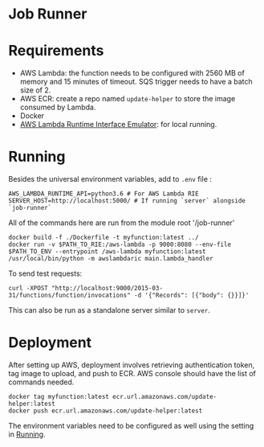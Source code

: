 # **Job Runner**

# Requirements
 - AWS Lambda: the function needs to be configured with 2560 MB of memory and 15 minutes of timeout. SQS trigger needs to have a batch size of 2.
 - AWS ECR: create a repo named `update-helper` to store the image consumed by Lambda.
 - Docker
 - [AWS Lambda Runtime Interface Emulator](https://github.com/aws/aws-lambda-runtime-interface-emulator): for local running.
# Running
Besides the universal environment variables, add to `.env` file : 
```
AWS_LAMBDA_RUNTIME_API=python3.6 # For AWS Lambda RIE
SERVER_HOST=http://localhost:5000/ # If running `server` alongside `job-runner`
```
All of the commands here are run from the module root '/job-runner'
```
docker build -f ./Dockerfile -t myfunction:latest ../
docker run -v $PATH_TO_RIE:/aws-lambda -p 9000:8080 --env-file $PATH_TO_ENV --entrypoint /aws-lambda myfunction:latest /usr/local/bin/python -m awslambdaric main.lambda_handler
```
To send test requests:
```
curl -XPOST "http://localhost:9000/2015-03-31/functions/function/invocations" -d '{"Records": [{"body": {}}]}'
```
This can also be run as a standalone server similar to `server`.
# Deployment
After setting up AWS, deployment involves retrieving authentication token, tag image to upload, and push to ECR. AWS console should have the list of commands needed.
```
docker tag myfunction:latest ecr.url.amazonaws.com/update-helper:latest
docker push ecr.url.amazonaws.com/update-helper:latest
```
The environment variables need to be configured as well using the setting in [Running](#Running).
